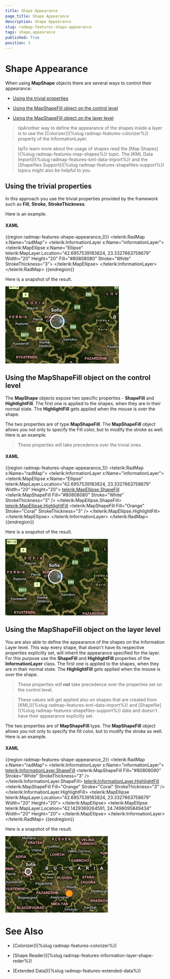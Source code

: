 ```yaml
---
title: Shape Appearance
page_title: Shape Appearance
description: Shape Appearance
slug: radmap-features-shape-appearance
tags: shape,appearance
published: True
position: 5
---
```


# Shape Appearance



When using __MapShape__ objects there are several ways to control their appearance:

* [Using the trivial properties](#using-the-trivial-properties)

* [Using the MapShapeFill object on the control level](#using-the-mapshapefill-object-on-the-control-level)

* [Using the MapShapeFill object on the layer level](#using-the-mapshapefill-object-on-the-layer-level)

>tipAnother way to define the appearance of the shapes inside a layer is to use the [Colorizer]({%slug radmap-features-colorizer%}) property of the InformationLayer.

>tipTo learn more about the usage of shapes read the [Map Shapes]({%slug radmap-features-map-shapes%}) topic. The [KML Data Import]({%slug radmap-features-kml-data-import%}) and the [Shapefiles Support]({%slug radmap-features-shapefiles-support%}) topics might also be helpful to you.

## Using the trivial properties

In this approach you use the trivial properties provided by the framework such as __Fill__, __Stroke__, __StrokeThickness__.
        

Here is an example.
        

#### __XAML__

{{region radmap-features-shape-appearance_0}}
	<telerik:RadMap x:Name="radMap">
	    <telerik:InformationLayer x:Name="informationLayer">
	        <telerik:MapEllipse x:Name="Ellipse"
	                            telerik:MapLayer.Location="42.6957539183824, 23.3327663758679"
	                            Width="20"
	                            Height="20"
	                            Fill="#80808080"
	                            Stroke="White"
	                            StrokeThickness="3">
	        </telerik:MapEllipse>
	    </telerik:InformationLayer>
	</telerik:RadMap>
	{{endregion}}



Here is a snapshot of the result.

![](images/RadMap_Features_ShapeAppearance_01.png)

## Using the MapShapeFill object on the control level

The __MapShape__ objects expose two specific properties - __ShapeFill__ and __HightlightFill__. The first one is applied to the shapes, when they are in their normal state. The __HighlightFill__ gets applied when the mouse is over the shape.

The two properties are of  type __MapShapeFill__. The __MapShapeFill__ object allows you not only to specify the Fill color, but to modify the stroke as well. Here is an example.

>These properties will take precedence over the trivial ones.

#### __XAML__

{{region radmap-features-shape-appearance_1}}
	<telerik:RadMap x:Name="radMap">
	    <telerik:InformationLayer x:Name="informationLayer">
	        <telerik:MapEllipse x:Name="Ellipse"
	                            telerik:MapLayer.Location="42.6957539183824, 23.3327663758679"
	                            Width="20"
	                            Height="20">
	            <telerik:MapEllipse.ShapeFill>
	                <telerik:MapShapeFill Fill="#80808080"
	                                        Stroke="White"
	                                        StrokeThickness="3" />
	            </telerik:MapEllipse.ShapeFill>
	            <telerik:MapEllipse.HighlightFill>
	                <telerik:MapShapeFill Fill="Orange"
	                                        Stroke="Coral"
	                                        StrokeThickness="3" />
	            </telerik:MapEllipse.HighlightFill>
	        </telerik:MapEllipse>
	    </telerik:InformationLayer>
	</telerik:RadMap>
	{{endregion}}



Here is a snapshot of the result.

![](images/RadMap_Features_ShapeAppearance_02.png)

## Using the MapShapeFill object on the layer level

You are also able to define the appearance of the shapes on the Information Layer level. This way every shape, that doesn't have its respective properties explicitly set, will inherit the appearance specified for the layer. For this purpose use the __ShapeFill__ and __HighlightFill__ properties of the __InformationLayer__ class. The first one is applied to the shapes, when they are in their normal state. The __HighlightFill__ gets applied when the mouse is over the shape.

>These properties will __not__ take precedence over the properties set on the control level.

>These values will get applied also on shapes that are created from [KML]({%slug radmap-features-kml-data-import%}) and [Shapefile]({%slug radmap-features-shapefiles-support%}) data and doesn't have their appearance explicitly set.

The two properties are of __MapShapeFill__ type. The __MapShapeFill__ object allows you not only to specify the fill color, but to modify the stroke as well. Here is an example.

#### __XAML__

{{region radmap-features-shape-appearance_2}}
	<telerik:RadMap x:Name="radMap">
	    <telerik:InformationLayer x:Name="informationLayer">
	        <telerik:InformationLayer.ShapeFill>
	            <telerik:MapShapeFill Fill="#80808080"
	                                    Stroke="White"
	                                    StrokeThickness="3" />
	        </telerik:InformationLayer.ShapeFill>
	        <telerik:InformationLayer.HighlightFill>
	            <telerik:MapShapeFill Fill="Orange"
	                                    Stroke="Coral"
	                                    StrokeThickness="3" />
	        </telerik:InformationLayer.HighlightFill>
	        <telerik:MapEllipse telerik:MapLayer.Location="42.6957539183824, 23.3327663758679"
	                            Width="20"
	                            Height="20">
	        </telerik:MapEllipse>
	        <telerik:MapEllipse telerik:MapLayer.Location="42.1429369264591, 24.7498095849434"
	                            Width="20"
	                            Height="20">
	        </telerik:MapEllipse>
	    </telerik:InformationLayer>
	</telerik:RadMap>
	{{endregion}}



Here is a snapshot of the result.

![](images/RadMap_Features_ShapeAppearance_03.png)

# See Also

 * [Colorizer]({%slug radmap-features-colorizer%})

 * [Shape Reader]({%slug radmap-features-information-layer-shape-reder%})

 * [Extended Data]({%slug radmap-features-extended-data%})
